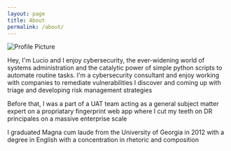 ```yaml
---
layout: page
title: About
permalink: /about/
---
```


<img src="{{ site.baseurl }}/assets/ProfilePicResized.jpg" title="Profile Picture" class="profile">

Hey, I'm Lucio and I enjoy cybersecurity, the ever-widening world of systems administration and the catalytic power of simple python scripts to automate routine tasks. I'm a cybersecurity consultant and enjoy working with companies to remediate vulnerabilities I discover and coming up with triage and developing risk management strategies

Before that, I was a part of a UAT team acting as a general subject matter expert on a propriatary fingerprint web app where I cut my teeth on DR principales on a massive enterprise scale

I graduated Magna cum laude from the University of Georgia in 2012 with a degree in English with a concentration in rhetoric and composition 
